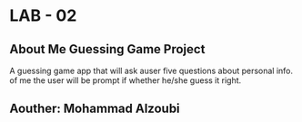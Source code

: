 # LAB - 02

## About Me Guessing Game Project

A guessing game app that will ask auser five questions about personal info.
of me the user will be prompt if whether he/she guess it right.

## Aouther: **Mohammad Alzoubi**
